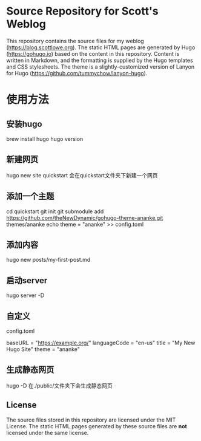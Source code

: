 # Source Repository for Scott's Weblog

This repository contains the source files for my weblog (https://blog.scottlowe.org). The static HTML pages are generated by Hugo (https://gohugo.io) based on the content in this repository. Content is written in Markdown, and the formatting is supplied by the Hugo templates and CSS stylesheets. The theme is a slightly-customized version of Lanyon for Hugo (https://github.com/tummychow/lanyon-hugo).

# 使用方法

## 安装hugo
brew install hugo
hugo version
## 新建网页
hugo new site quickstart
会在quickstart文件夹下新建一个网页

## 添加一个主题
cd quickstart
git init
git submodule add https://github.com/theNewDynamic/gohugo-theme-ananke.git themes/ananke
echo theme = \"ananke\" >> config.toml

## 添加内容
hugo new posts/my-first-post.md

## 启动server
hugo server -D

## 自定义
config.toml 

baseURL = "https://example.org/"
languageCode = "en-us"
title = "My New Hugo Site"
theme = "ananke"


## 生成静态网页
hugo -D
在./public/文件夹下会生成静态网页

## License

The source files stored in this repository are licensed under the MIT License. The static HTML pages generated by these source files are **not** licensed under the same license.
